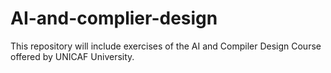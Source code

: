 # AI-and-complier-design

This repository will include exercises of the AI and Compiler Design Course offered by UNICAF University. 

